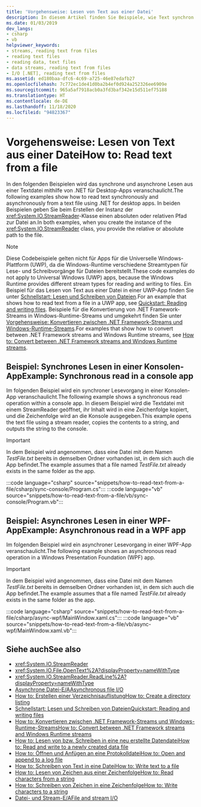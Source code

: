 ```yaml
---
title: 'Vorgehensweise: Lesen von Text aus einer Datei'
description: In diesem Artikel finden Sie Beispiele, wie Text synchron oder asynchron aus einer Textdatei mithilfe der StreamReader-Klasse in .NET für Desktop-Apps gelesen wird.
ms.date: 01/03/2019
dev_langs:
- csharp
- vb
helpviewer_keywords:
- streams, reading text from files
- reading text files
- reading data, text files
- data streams, reading text from files
- I/O [.NET], reading text from files
ms.assetid: ed180baa-dfc6-4c69-a725-46e87edafb27
ms.openlocfilehash: 7c772ec1de41d0ba2b4ef0d924a252326ee6909e
ms.sourcegitcommit: 965a5af7918acb0a3fd3baf342e15d511ef75188
ms.translationtype: HT
ms.contentlocale: de-DE
ms.lasthandoff: 11/18/2020
ms.locfileid: "94823367"
---
```

# <a name="how-to-read-text-from-a-file"></a><span data-ttu-id="cda04-103">Vorgehensweise: Lesen von Text aus einer Datei</span><span class="sxs-lookup"><span data-stu-id="cda04-103">How to: Read text from a file</span></span>

<span data-ttu-id="cda04-104">In den folgenden Beispielen wird das synchrone und asynchrone Lesen aus einer Textdatei mithilfe von .NET für Desktop-Apps veranschaulicht.</span><span class="sxs-lookup"><span data-stu-id="cda04-104">The following examples show how to read text synchronously and asynchronously from a text file using .NET for desktop apps.</span></span> <span data-ttu-id="cda04-105">In beiden Beispielen geben Sie beim Erstellen der Instanz der <xref:System.IO.StreamReader>-Klasse einen absoluten oder relativen Pfad zur Datei an.</span><span class="sxs-lookup"><span data-stu-id="cda04-105">In both examples, when you create the instance of the <xref:System.IO.StreamReader> class, you provide the relative or absolute path to the file.</span></span>
  
> [!NOTE]
> <span data-ttu-id="cda04-106">Diese Codebeispiele gelten nicht für Apps für die Universelle Windows-Plattform (UWP), da die Windows-Runtime verschiedene Streamtypen für Lese- und Schreibvorgänge für Dateien bereitstellt.</span><span class="sxs-lookup"><span data-stu-id="cda04-106">These code examples do not apply to Universal Windows (UWP) apps, because the Windows Runtime provides different stream types for reading and writing to files.</span></span> <span data-ttu-id="cda04-107">Ein Beispiel für das Lesen von Text aus einer Datei in einer UWP-App finden Sie unter [Schnellstart: Lesen und Schreiben von Dateien](/previous-versions/windows/apps/hh758325(v=win.10)).</span><span class="sxs-lookup"><span data-stu-id="cda04-107">For an example that shows how to read text from a file in a UWP app, see [Quickstart: Reading and writing files](/previous-versions/windows/apps/hh758325(v=win.10)).</span></span> <span data-ttu-id="cda04-108">Beispiele für die Konvertierung von .NET Framework-Streams in Windows-Runtime-Streams und umgekehrt finden Sie unter [Vorgehensweise: Konvertieren zwischen .NET Framework-Streams und Windows-Runtime-Streams](how-to-convert-between-dotnet-streams-and-winrt-streams.md).</span><span class="sxs-lookup"><span data-stu-id="cda04-108">For examples that show how to convert between .NET Framework streams and Windows Runtime streams, see [How to: Convert between .NET Framework streams and Windows Runtime streams](how-to-convert-between-dotnet-streams-and-winrt-streams.md).</span></span>  
  
## <a name="example-synchronous-read-in-a-console-app"></a><span data-ttu-id="cda04-109">Beispiel: Synchrones Lesen in einer Konsolen-App</span><span class="sxs-lookup"><span data-stu-id="cda04-109">Example: Synchronous read in a console app</span></span>  
<span data-ttu-id="cda04-110">Im folgenden Beispiel wird ein synchroner Lesevorgang in einer Konsolen-App veranschaulicht.</span><span class="sxs-lookup"><span data-stu-id="cda04-110">The following example shows a synchronous read operation within a console app.</span></span> <span data-ttu-id="cda04-111">In diesem Beispiel wird die Textdatei mit einem StreamReader geöffnet, ihr Inhalt wird in eine Zeichenfolge kopiert, und die Zeichenfolge wird an die Konsole ausgegeben.</span><span class="sxs-lookup"><span data-stu-id="cda04-111">This example opens the text file using a stream reader, copies the contents to a string, and outputs the string to the console.</span></span>  
  
> [!IMPORTANT]
> <span data-ttu-id="cda04-112">In dem Beispiel wird angenommen, dass eine Datei mit dem Namen *TestFile.txt* bereits in demselben Ordner vorhanden ist, in dem sich auch die App befindet.</span><span class="sxs-lookup"><span data-stu-id="cda04-112">The example assumes that a file named *TestFile.txt* already exists in the same folder as the app.</span></span>  

:::code language="csharp" source="snippets/how-to-read-text-from-a-file/csharp/sync-console/Program.cs":::
:::code language="vb" source="snippets/how-to-read-text-from-a-file/vb/sync-console/Program.vb":::
  
## <a name="example-asynchronous-read-in-a-wpf-app"></a><span data-ttu-id="cda04-113">Beispiel: Asynchrones Lesen in einer WPF-App</span><span class="sxs-lookup"><span data-stu-id="cda04-113">Example: Asynchronous read in a WPF app</span></span>
 <span data-ttu-id="cda04-114">Im folgenden Beispiel wird ein asynchroner Lesevorgang in einer WPF-App veranschaulicht.</span><span class="sxs-lookup"><span data-stu-id="cda04-114">The following example shows an asynchronous read operation in a Windows Presentation Foundation (WPF) app.</span></span>  
  
> [!IMPORTANT]
> <span data-ttu-id="cda04-115">In dem Beispiel wird angenommen, dass eine Datei mit dem Namen *TestFile.txt* bereits in demselben Ordner vorhanden ist, in dem sich auch die App befindet.</span><span class="sxs-lookup"><span data-stu-id="cda04-115">The example assumes that a file named *TestFile.txt* already exists in the same folder as the app.</span></span>  

:::code language="csharp" source="snippets/how-to-read-text-from-a-file/csharp/async-wpf/MainWindow.xaml.cs":::
:::code language="vb" source="snippets/how-to-read-text-from-a-file/vb/async-wpf/MainWindow.xaml.vb":::
  
## <a name="see-also"></a><span data-ttu-id="cda04-116">Siehe auch</span><span class="sxs-lookup"><span data-stu-id="cda04-116">See also</span></span>

- <xref:System.IO.StreamReader>  
- <xref:System.IO.File.OpenText%2A?displayProperty=nameWithType>  
- <xref:System.IO.StreamReader.ReadLine%2A?displayProperty=nameWithType>  
- [<span data-ttu-id="cda04-117">Asynchrone Datei-E/A</span><span class="sxs-lookup"><span data-stu-id="cda04-117">Asynchronous file I/O</span></span>](asynchronous-file-i-o.md)  
- <span data-ttu-id="cda04-118">[How to: Erstellen einer Verzeichnisauflistung](/previous-versions/dotnet/netframework-4.0/5cf8zcfh(v=vs.100))</span><span class="sxs-lookup"><span data-stu-id="cda04-118">[How to: Create a directory listing](/previous-versions/dotnet/netframework-4.0/5cf8zcfh(v=vs.100))</span></span>  
- <span data-ttu-id="cda04-119">[Schnellstart: Lesen und Schreiben von Dateien](/previous-versions/windows/apps/hh758325(v=win.10))</span><span class="sxs-lookup"><span data-stu-id="cda04-119">[Quickstart: Reading and writing files](/previous-versions/windows/apps/hh758325(v=win.10))</span></span>  
- [<span data-ttu-id="cda04-120">How to: Konvertieren zwischen .NET Framework-Streams und Windows-Runtime-Streams</span><span class="sxs-lookup"><span data-stu-id="cda04-120">How to: Convert between .NET Framework streams and Windows Runtime streams</span></span>](how-to-convert-between-dotnet-streams-and-winrt-streams.md)  
- [<span data-ttu-id="cda04-121">How to: Lesen von bzw. Schreiben in eine neu erstellte Datendatei</span><span class="sxs-lookup"><span data-stu-id="cda04-121">How to: Read and write to a newly created data file</span></span>](how-to-read-and-write-to-a-newly-created-data-file.md)  
- [<span data-ttu-id="cda04-122">How to: Öffnen und Anfügen an eine Protokolldatei</span><span class="sxs-lookup"><span data-stu-id="cda04-122">How to: Open and append to a log file</span></span>](how-to-open-and-append-to-a-log-file.md)  
- [<span data-ttu-id="cda04-123">How to: Schreiben von Text in eine Datei</span><span class="sxs-lookup"><span data-stu-id="cda04-123">How to: Write text to a file</span></span>](how-to-write-text-to-a-file.md)  
- [<span data-ttu-id="cda04-124">How to: Lesen von Zeichen aus einer Zeichenfolge</span><span class="sxs-lookup"><span data-stu-id="cda04-124">How to: Read characters from a string</span></span>](how-to-read-characters-from-a-string.md)  
- [<span data-ttu-id="cda04-125">How to: Schreiben von Zeichen in eine Zeichenfolge</span><span class="sxs-lookup"><span data-stu-id="cda04-125">How to: Write characters to a string</span></span>](how-to-write-characters-to-a-string.md)  
- [<span data-ttu-id="cda04-126">Datei- und Stream-E/A</span><span class="sxs-lookup"><span data-stu-id="cda04-126">File and stream I/O</span></span>](index.md)

